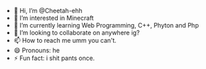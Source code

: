 - 👋 Hi, I’m @Cheetah-ehh
- 👀 I’m interested in Minecraft
- 🌱 I’m currently learning Web Programming, C++, Phyton and Php
- 💞️ I’m looking to collaborate on anywhere ig?
- 📫 How to reach me umm you can't.
- 😄 Pronouns: he
- ⚡ Fun fact: i shit pants once.

<!---
Cheetah-ehh/Cheetah-ehh is a ✨ special ✨ repository because its `README.md` (this file) appears on your GitHub profile.
You can click the Preview link to take a look at your changes.
--->
